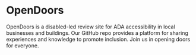 # OpenDoors
OpenDoors is a disabled-led review site for ADA accessibility in local businesses and buildings. Our GitHub repo provides a platform for sharing experiences and knowledge to promote inclusion. Join us in opening doors for everyone.
